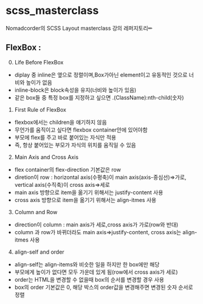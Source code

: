 # scss_masterclass
Nomadcorder의 SCSS Layout masterclass 강의 레퍼지토리✏

## FlexBox :
0. Life Before FlexBox
- diplay 중 inline은 옆으로 정렬이며,Box가아닌 element이고 유동적인 것으로 너비와 높이가 없음
- inline-block은 block속성을 유지(너비와 높이가 있음)
- 같은 box들 중 특정 box를 지정하고 싶으면 .(ClassName):nth-child(숫자)
1. First Rule of FlexBox
- flexbox에서는 children을 얘기하지 않음
- 무언가를 움직이고 싶다면 flexbox container안에 있어야함
- 부모에 flex를 주고 바로 붙어있는 자식만 적용
- 즉, 항상 붙어있는 부모가 자식의 위치를 움직일 수 있음
2. Main Axis and Cross Axis
- flex container의 flex-direction 기본값은 row
- diretion이 row : horizontal axis(수평축)이 main axis(axis-중심선)=>가로, vertical axis(수직축)이 cross axis=>세로
- main axis 방향으로 item을 옮기기 위해서는 justify-content 사용
- cross axis 방향으로 item을 옮기기 위해서는 align-itmes 사용
3. Column and Row
- direction이 column : main axis가 세로,cross axis가 가로(row와 반대)
- column 과 row가 바뀌더라도 main axis=>justify-content, cross axis는 align-itmes 사용
4. align-self and order
- align-self는 align-items와 비슷한 일을 하지만 한 box에만 해당
- 부모에게 높이가 없다면 모두 가운데 있게 됨(row에서 cross axis가 세로)
- order는 HTML을 변경할 수 없을때 box의 순서를 변경할 경우 사용
- box의 order 기본값은 0, 해당 박스의 order값을 변경해주면 변경된 숫자 순서로 정렬


